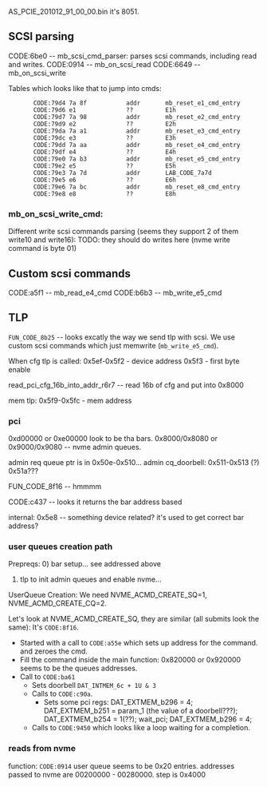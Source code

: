 AS_PCIE_201012_91_00_00.bin
it's 8051.

## SCSI parsing

CODE:6be0 -- mb_scsi_cmd_parser: parses scsi commands, including read and writes.
CODE:0914 -- mb_on_scsi_read
CODE:6649 -- mb_on_scsi_write

Tables which looks like that to jump into cmds:
```
       CODE:79d4 7a 8f           addr       mb_reset_e1_cmd_entry
       CODE:79d6 e1              ??         E1h
       CODE:79d7 7a 98           addr       mb_reset_e2_cmd_entry
       CODE:79d9 e2              ??         E2h
       CODE:79da 7a a1           addr       mb_reset_e3_cmd_entry
       CODE:79dc e3              ??         E3h
       CODE:79dd 7a aa           addr       mb_reset_e4_cmd_entry
       CODE:79df e4              ??         E4h
       CODE:79e0 7a b3           addr       mb_reset_e5_cmd_entry
       CODE:79e2 e5              ??         E5h
       CODE:79e3 7a 7d           addr       LAB_CODE_7a7d
       CODE:79e5 e6              ??         E6h
       CODE:79e6 7a bc           addr       mb_reset_e8_cmd_entry
       CODE:79e8 e8              ??         E8h
```

### mb_on_scsi_write_cmd:

Different write scsi commands parsing (seems they support 2 of them write10 and write16):
TODO: they should do writes here (nvme write command is byte 01)

## Custom scsi commands
CODE:a5f1 -- mb_read_e4_cmd
CODE:b6b3 -- mb_write_e5_cmd

## TLP
`FUN_CODE_8b25` -- looks excatly the way we send tlp with scsi. We use custom scsi commands which just memwrite (`mb_write_e5_cmd`).


When cfg tlp is called:
0x5ef-0x5f2 - device address
0x5f3 - first byte enable

read_pci_cfg_16b_into_addr_r6r7 -- read 16b of cfg and put into 0x8000


mem tlp:
0x5f9-0x5fc - mem address

### pci

0xd00000 or 0xe00000 look to be tha bars.
0x8000/0x8080 or 0x9000/0x9080 -- nvme admin queues.

admin req queue ptr is in 0x50e-0x510...
admin cq_doorbell: 0x511-0x513 (?)
0x51a???

FUN_CODE_8f16 -- hmmmm


CODE:c437 -- looks it returns the bar address based

internal:
0x5e8 -- something device related? it's used to get correct bar address?


### user queues creation path

Prepreqs:
0) bar setup... see addressed above
1) tlp to init admin queues and enable nvme...

UserQueue Creation:
We need NVME_ACMD_CREATE_SQ=1, NVME_ACMD_CREATE_CQ=2.

Let's look at NVME_ACMD_CREATE_SQ, they are similar (all submits look the same):
It's `CODE:8f16`.

* Started with a call to `CODE:a55e` which sets up address for the command. and zeroes the cmd.
* Fill the command inside the main function: 0x820000 or 0x920000 seems to be the queues addresses.
* Call to `CODE:ba61`
    * Sets doorbell `DAT_INTMEM_6c + 1U & 3`
    * Calls to `CODE:c90a`.
        * Sets some pci regs: DAT_EXTMEM_b296 = 4; DAT_EXTMEM_b251 = param_1 (the value of a doorbell???); DAT_EXTMEM_b254 = 1(??); wait_pci; DAT_EXTMEM_b296 = 4;
    * Calls to `CODE:9450` which looks like a loop waiting for a completion.

### reads from nvme
function: `CODE:0914`
user queue seems to be 0x20 entries.
addresses passed to nvme are 00200000 - 00280000. step is 0x4000
